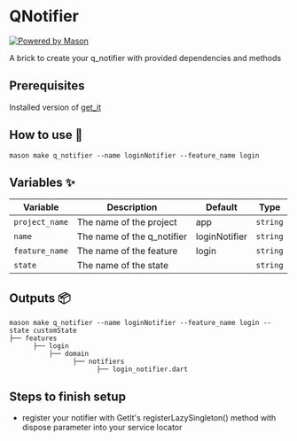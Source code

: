 # QNotifier

[![Powered by Mason](https://img.shields.io/endpoint?url=https%3A%2F%2Ftinyurl.com%2Fmason-badge)](https://github.com/felangel/mason)

A brick to create your q_notifier with provided dependencies and methods

## Prerequisites

Installed version of [get_it](https://pub.dev/packages/get_it)

## How to use 🚀

```
mason make q_notifier --name loginNotifier --feature_name login
```

## Variables ✨

| Variable       | Description                | Default       | Type     |
| -------------- | -------------------------- | ------------- | -------- |
| `project_name` | The name of the project    | app           | `string` |
| `name`         | The name of the q_notifier | loginNotifier | `string` |
| `feature_name` | The name of the feature    | login         | `string` |
| `state`        | The name of the state      |               | `string` |

## Outputs 📦

```
mason make q_notifier --name loginNotifier --feature_name login --state customState
├── features
      ├── login
          ├── domain
                ├── notifiers
                      ├── login_notifier.dart
```

## Steps to finish setup

- register your notifier with GetIt's registerLazySingleton() method with
  dispose parameter into your service locator

